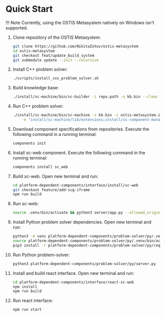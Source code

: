 # Quick Start

!!! Note
    Currently, using the OSTIS Metasystem natively on Windows isn't supported.

1. Clone repository of the OSTIS Metasystem:
   
    ```sh
    git clone https://github.com/NikitaZotov/ostis-metasystem
    cd ostis-metasystem
    git checkout feat/update_build_system
    git submodule update --init --recursive
    ```

2. Install C++ problem solver:

    ```sh
    ./scripts/install_cxx_problem_solver.sh
    ```

3. Build knowledge base:

    ```sh
    ./install/sc-machine/bin/sc-builder -i repo.path -o kb.bin --clear
    ```

4. Run C++ problem solver:

    ```sh
    ./install/sc-machine/bin/sc-machine -s kb.bin -c ostis-metasystem.ini \
        -e "install/sc-machine/lib/extensions;install/sc-component-manager/lib/extensions;install/scp-machine/lib/extensions;install/problem-solver/lib/extensions"
    ```

5. Download component specifications from repositories. Execute the following command in a running terminal:

    ```sh
    components init
    ```

6. Install sc-web component. Execute the following command in the running terminal:

    ```sh
    components install sc_web
    ```

7. Build sc-web. Open new terminal and run:

    ```sh
    cd platform-dependent-components/interface/install/sc-web
    git checkout feature/add-scg-iframe
    npm run build
    ```

8. Run sc-web:
   
    ```sh
    source .venv/bin/activate && python3 server/app.py --allowed_origins=http://localhost:3000
    ```

9.  Install Python problem solver dependencies. Open new terminal and run:

    ```sh
    python3 -m venv platform-dependent-components/problem-solver/py/.venv
    source platform-dependent-components/problem-solver/py/.venv/bin/activate
    pip3 install -r platform-dependent-components/problem-solver/py/requirements.txt
    ```

10. Run Python problem-solver:
    
    ```sh
    python3 platform-dependent-components/problem-solver/py/server.py
    ```

11. Install and build react interface. Open new terminal and run:

    ```sh
    cd platform-dependent-components/interface/react-sc-web
    npm install
    npm run build
    ```

12. Run react interface:

    ```sh
    npm run start
    ```
